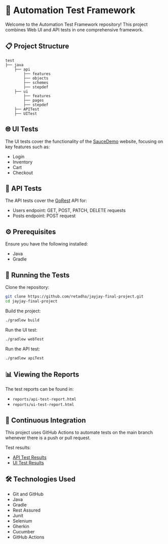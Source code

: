 # 🧪 Automation Test Framework

Welcome to the Automation Test Framework repository! This project combines Web UI and API tests in one comprehensive framework.

## 📋 Project Structure

```
test
├── java
    ├── api
        ├── features
        ├── objects
        ├── schemes
        ├── stepdef
    ├── ui
        ├── features
        ├── pages
        ├── stepdef
    ├── APITest
    ├── UITest
```

## 🌐 UI Tests

The UI tests cover the functionality of the [SauceDemo](https://www.saucedemo.com/) website, focusing on key features such as:
- Login
- Inventory
- Cart
- Checkout

## 📡 API Tests

The API tests cover the [GoRest](https://gorest.co.in/) API for:
- Users endpoint: GET, POST, PATCH, DELETE requests
- Posts endpoint: POST request

## ⚙️ Prerequisites

Ensure you have the following installed:
- Java
- Gradle

## 🚀 Running the Tests

Clone the repository:
```bash
git clone https://github.com/retadha/jayjay-final-project.git
cd jayjay-final-project
```

Build the project:
```sh
./gradlew build
```
    
Run the UI test:
```bash
./gradlew webTest
```

Run the API test:
```bash
./gradlew apiTest
```

## 📊 Viewing the Reports

The test reports can be found in:
- `reports/api-test-report.html`
- `reports/ui-test-report.html`

## 🔄 Continuous Integration

This project uses GitHub Actions to automate tests on the main branch whenever there is a push or pull request.

Test results:
- [API Test Results](https://retadha.github.io/jayjay-final-project/api-test-report)
- [UI Test Results](https://retadha.github.io/jayjay-final-project/ui-test-report)

## 🛠️ Technologies Used

- Git and GitHub
- Java
- Gradle
- Rest Assured
- Junit
- Selenium
- Gherkin
- Cucumber
- GitHub Actions



